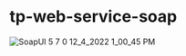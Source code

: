 # tp-web-service-soap

![SoapUI 5 7 0  12_4_2022 1_00_45 PM](https://user-images.githubusercontent.com/77864084/205489557-66f2769d-5eff-4067-a1c6-139dadb1f403.png)
